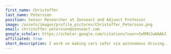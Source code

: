 ```yaml
---
first_name: Christoffer
last_name: Petersson
position: Senior Researcher at Zenseact and Adjunct Professor
image: /assets/images/profile_pictures/Christoffer_Petersson.png
email: christoffer.petersson@zenseact.com
google_scholar: https://scholar.google.com/citations?user=SeRMUJwAAAAJ
affiliated: true
short_description: I work on making cars safer via autonomous driving.
---
```


